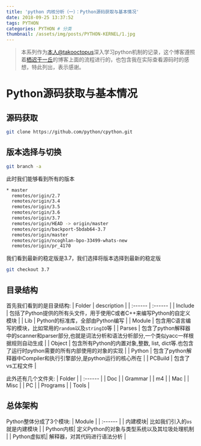```yaml
---
title: 'python 内核分析（一）：Python源码获取与基本情况'
date: 2018-09-25 13:37:52
tags: PYTHON
categories: PYTHON # 分类
thumbnail: /assets/img/posts/PYTHON-KERNEL/1.jpg
---
```


>本系列作为[本人@takooctopus](https://takooctopus.github.io/ "TAKONOHEYA")深入学习python机制的记录，这个博客遵照着[栖迟于一丘](https://www.hongweipeng.com/ "栖迟于一丘")的博客上面的流程进行的，也包含我在实际查看源码时的感想，特此列出，表示感谢。

# Python源码获取与基本情况

## 源码获取
```bash preset=tako-codeblock
git clone https://github.com/python/cpython.git
```
## 版本选择与切换
```bash preset=tako-codeblock
git branch -a
```

此时我们能够看到所有的版本
```bash preset=tako-commandline
* master
  remotes/origin/2.7
  remotes/origin/3.4
  remotes/origin/3.5
  remotes/origin/3.6
  remotes/origin/3.7
  remotes/origin/HEAD -> origin/master
  remotes/origin/backport-5bdab64-3.7
  remotes/origin/master
  remotes/origin/ncoghlan-bpo-33499-whats-new
  remotes/origin/pr_4170
 ```

 我们看到最新的稳定版是3.7，我们选择将版本选择到最新的稳定版
 ```bash preset=tako-codeblock
git checkout 3.7
 ```

## 目录结构
首先我们看到的是目录结构:
| Folder  | description |
| :------ | :------ |
|  Include  | 包括了Python提供的所有头文件，用于使用C或者C++来编写Python的自定义模块  |
|  Lib  | Python的标准库，全部由Python编写  |
|  Module |  包含用C语言编写的模块，比如常用的`random`以及`stringIO`等  |
|  Parses |  包含了python解释器中的scanner和parser部分,也就是词法分析和语法分析部分,一个类似yacc一样根据规则自动生成  |
|  Object |  包含所有Python的内置对象,整数, list, dict等.也包含了运行时python需要的所有内部使用的对象的实现 |
|  Python |  包含了python解释器中Compiler和执行引擎部分,是python运行的核心所在  |
|  PCBuild  | 包含了vs工程文件  |

此外还有几个文件夹:
|  Folder |
|  :------  |
|  Doc  | 
|  Grammar  |
|  m4 |
|  Mac  |
|  Misc |
|  PC |
|  Programs |
|  Tools  |

## 总体架构
Python整体分成了3个模块:
|  Module |
|  :------  |
|  内建模块|  比如我们引入的`os`就是内建模块 |
|  Python内核|  定义Python的对象与类型系统以及其垃圾处理机制 |
|  Python虚拟机|  解释器，对其代码进行语法分析 |
